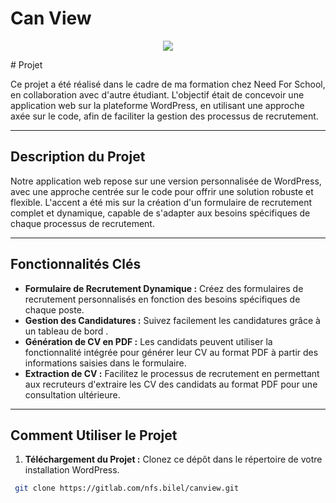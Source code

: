   # Can View
  
<p align="center">
  <a href="https://skillicons.dev">
    <img src=https://skillicons.dev/icons?i=html,css,scss,php,js,mysql,git,gitlab,github,figma />
  </a>
</p>
# Projet 

Ce projet a été réalisé dans le cadre de ma formation chez Need For School, en collaboration avec d'autre étudiant. L'objectif était de concevoir une application web sur la plateforme WordPress, en utilisant une approche axée sur le code, afin de faciliter la gestion des processus de recrutement.

---
## Description du Projet

Notre application web repose sur une version personnalisée de WordPress, avec une approche centrée sur le code pour offrir une solution robuste et flexible. L'accent a été mis sur la création d'un formulaire de recrutement complet et dynamique, capable de s'adapter aux besoins spécifiques de chaque processus de recrutement.

---
## Fonctionnalités Clés

- **Formulaire de Recrutement Dynamique :** Créez des formulaires de recrutement personnalisés en fonction des besoins spécifiques de chaque poste.
- **Gestion des Candidatures :** Suivez facilement les candidatures grâce à un tableau de bord .
- **Génération de CV en PDF :** Les candidats peuvent utiliser la fonctionnalité intégrée pour générer leur CV au format PDF à partir des informations saisies dans le formulaire.
- **Extraction de CV :** Facilitez le processus de recrutement en permettant aux recruteurs d'extraire les CV des candidats au format PDF pour une consultation ultérieure.

---
## Comment Utiliser le Projet
 1. **Téléchargement du Projet :** Clonez ce dépôt dans le répertoire de votre installation WordPress.
  ```bash
   git clone https://gitlab.com/nfs.bilel/canview.git
```

